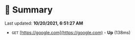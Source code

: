 # 📖 Summary
Last updated: **10/20/2021, 6:51:27 AM**

- `GET` [https://google.com](https://google.com) - **Up** (138ms)
